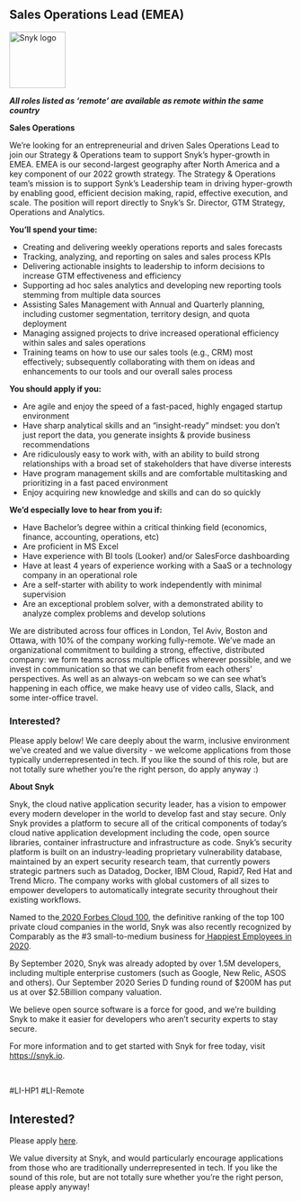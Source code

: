 Sales Operations Lead (EMEA)
---

<img src="https://res.cloudinary.com/snyk/image/upload/v1537345894/press-kit/brand/logo-black.png" width="100" alt="Snyk logo" />

<p><strong><em>All roles listed as ‘remote’ are available as remote within the same country</em></strong></p>
<p><strong>Sales Operations</strong></p>
<p><span style="font-weight: 400;">We’re looking for an entrepreneurial and driven Sales Operations Lead to join our Strategy &amp; Operations team to support Snyk’s hyper-growth in EMEA. EMEA is our second-largest geography after North America and a key component of our 2022 growth strategy. The Strategy &amp; Operations team’s mission is to support Synk’s Leadership team in driving hyper-growth by enabling good, efficient decision making, rapid, effective execution, and scale. The position will report directly to Snyk’s Sr. Director, GTM Strategy, Operations and Analytics.&nbsp;</span></p>
<p><strong>You’ll spend your time:</strong></p>
<ul>
<li style="font-weight: 400;"><span style="font-weight: 400;">Creating and delivering weekly operations reports and sales forecasts</span></li>
<li style="font-weight: 400;"><span style="font-weight: 400;">Tracking, analyzing, and reporting on sales and sales process KPIs</span></li>
<li style="font-weight: 400;"><span style="font-weight: 400;">Delivering actionable insights to leadership to inform decisions to increase GTM effectiveness and efficiency</span></li>
<li style="font-weight: 400;"><span style="font-weight: 400;">Supporting ad hoc sales analytics and developing new reporting tools stemming from multiple data sources</span></li>
<li style="font-weight: 400;"><span style="font-weight: 400;">Assisting Sales Management with Annual and Quarterly planning, including customer segmentation, territory design, and quota deployment</span></li>
<li style="font-weight: 400;"><span style="font-weight: 400;">Managing assigned projects to drive increased operational efficiency within sales and sales operations</span></li>
<li style="font-weight: 400;"><span style="font-weight: 400;">Training teams on how to use our sales tools (e.g., CRM) most effectively; subsequently collaborating with them on ideas and enhancements to our tools and our overall sales process</span></li>
</ul>
<p><strong>You should apply if you:</strong></p>
<ul>
<li style="font-weight: 400;"><span style="font-weight: 400;">Are agile and enjoy the speed of a fast-paced, highly engaged startup environment</span></li>
<li style="font-weight: 400;"><span style="font-weight: 400;">Have sharp analytical skills and an “insight-ready” mindset: you don’t just report the data, you generate insights &amp; provide business recommendations&nbsp;&nbsp;</span></li>
<li style="font-weight: 400;"><span style="font-weight: 400;">Are ridiculously easy to work with, with an ability to build strong relationships with a broad set of stakeholders that have diverse interests</span></li>
<li style="font-weight: 400;"><span style="font-weight: 400;">Have program management skills and are comfortable multitasking and prioritizing in a fast paced environment</span></li>
<li style="font-weight: 400;"><span style="font-weight: 400;">Enjoy acquiring new knowledge and skills and can do so quickly</span></li>
</ul>
<p><strong>We’d especially love to hear from you if:&nbsp;</strong></p>
<ul>
<li style="font-weight: 400;"><span style="font-weight: 400;">Have Bachelor’s degree within a critical thinking field (economics, finance, accounting, operations, etc)</span></li>
<li style="font-weight: 400;"><span style="font-weight: 400;">Are proficient in MS Excel&nbsp;</span></li>
<li style="font-weight: 400;"><span style="font-weight: 400;">Have experience with BI tools (Looker) and/or SalesForce dashboarding</span></li>
<li style="font-weight: 400;"><span style="font-weight: 400;">Have at least 4 years of experience working with a SaaS or a technology company in an operational role</span></li>
<li style="font-weight: 400;"><span style="font-weight: 400;">Are a self-starter with ability to work independently with minimal supervision</span></li>
<li style="font-weight: 400;"><span style="font-weight: 400;">Are an exceptional problem solver, with a demonstrated ability to analyze complex problems and develop solutions</span></li>
</ul>
<p><span style="font-weight: 400;">We are distributed across four offices in London, Tel Aviv, Boston and Ottawa, with 10% of the company working fully-remote. We’ve made an organizational commitment to building a strong, effective, distributed company: we form teams across multiple offices wherever possible, and we invest in communication so that we can benefit from each others’ perspectives. As well as an always-on webcam so we can see what’s happening in each office, we make heavy use of video calls, Slack, and some inter-office travel.</span></p>
<h3><strong>Interested?</strong></h3>
<p><span style="font-weight: 400;">Please apply below! We care deeply about the warm, inclusive environment we’ve created and we value diversity - we welcome applications from those typically underrepresented in tech. If you like the sound of this role, but are not totally sure whether you’re the right person, do apply anyway :)</span></p>
<p><strong>About Snyk</strong></p>
<p><span style="font-weight: 400;">Snyk, the cloud native application security leader, has a vision to empower every modern developer in the world to develop fast and stay secure. Only Snyk provides a platform to secure all of the critical components of today’s cloud native application development including the code, open source libraries, container infrastructure and infrastructure as code. Snyk’s security platform is built on an industry-leading proprietary vulnerability database, maintained by an expert security research team, that currently powers strategic partners such as Datadog, Docker, IBM Cloud, Rapid7, Red Hat and Trend Micro. The company works with global customers of all sizes to empower developers to automatically integrate security throughout their existing workflows.</span></p>
<p><span style="font-weight: 400;">Named to the</span><a href="https://www.forbes.com/cloud100/#36abffd55f94"><span style="font-weight: 400;"> 2020 Forbes Cloud 100</span></a><span style="font-weight: 400;">, the definitive ranking of the top 100 private cloud companies in the world, Snyk was also recently recognized by Comparably as the #3 small-to-medium business for</span><a href="https://www.comparably.com/news/happiest-employees-2020/"><span style="font-weight: 400;"> Happiest Employees in 2020</span></a><span style="font-weight: 400;">.</span></p>
<p><span style="font-weight: 400;">By September 2020, Snyk was already adopted by over 1.5M developers, including multiple enterprise customers (such as Google, New Relic, ASOS and others). Our September 2020 Series D funding round of $200M has put us at over $2.5Billion company valuation.</span></p>
<p><span style="font-weight: 400;">We believe open source software is a force for good, and we’re building Snyk to make it easier for developers who aren’t security experts to stay secure.</span></p>
<p><span style="font-weight: 400;">For more information and to get started with Snyk for free today, visit</span><a href="https://snyk.io/"><span style="font-weight: 400;"> https://snyk.io</span></a><span style="font-weight: 400;">.</span></p>
<p>&nbsp;</p>
<p><span style="font-weight: 400;">#LI-HP1 #LI-Remote</span></p>

Interested?
---

Please apply [here](https://boards.greenhouse.io/snyk/jobs/5537930002#app).

We value diversity at Snyk, and would particularly encourage applications from those who are traditionally underrepresented in tech.
If you like the sound of this role, but are not totally sure whether you’re the right person, please apply anyway!
